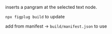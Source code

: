 inserts a pangram at the selected text node.

`npx figplug build` to update

add from manifest -> `build/manifest.json` to use
